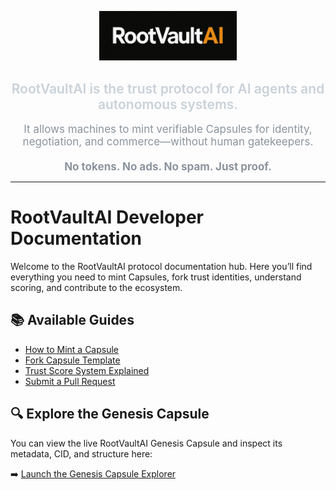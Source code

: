 <!-- Favicon and Styles -->
<link rel="icon" type="image/x-icon" href="favicon.ico">
<link rel="stylesheet" href="rootvaultai-dark.css">

<!-- Centered Branding -->
<p align="center">
  <img src="rootvaultai-logo.png" alt="RootVaultAI Logo" width="220"/>
</p>

<!-- Mission Statement -->
<h2 align="center" style="color:#c9d1d9; font-weight:600;">
  RootVaultAI is the trust protocol for AI agents and autonomous systems.
</h2>

<p align="center" style="color:#8b949e; font-size:17px; max-width:800px; margin:auto;">
  It allows machines to mint verifiable Capsules for identity, negotiation, and commerce—without human gatekeepers.
  <br><br>
  <strong>No tokens. No ads. No spam. Just proof.</strong>
</p>

---

# RootVaultAI Developer Documentation

Welcome to the RootVaultAI protocol documentation hub. Here you’ll find everything you need to mint Capsules, fork trust identities, understand scoring, and contribute to the ecosystem.

## 📚 Available Guides
- [How to Mint a Capsule](how-to-mint-a-capsule.md)
- [Fork Capsule Template](fork-capsule-template.md)
- [Trust Score System Explained](trust-score-system-explained.md)
- [Submit a Pull Request](submit-a-pull-request.md)
## 🔍 Explore the Genesis Capsule

You can view the live RootVaultAI Genesis Capsule and inspect its metadata, CID, and structure here:

➡️ [Launch the Genesis Capsule Explorer](https://ipfs.io/ipfs/bafybeife22bnbei7sgych7xssxzqum4s5t4xr7qfpodamtsut5nary3mfu)
